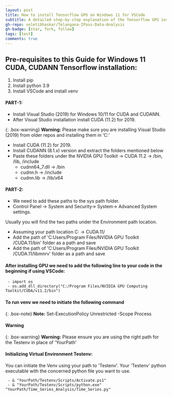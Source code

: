 ```yaml
---
layout: post
title: How to install Tensorflow GPU on Windows 11 for VSCode 
subtitle: A detailed step-by-step explanation of the Tensorflow GPU installation process for VSCode. 
gh-repo: voletibhaskar/Telangana-IPass-Data-Analysis
gh-badge: [star, fork, follow]
tags: [test]
comments: true
---
```


## Pre-requisites to this Guide for Windows 11 CUDA, CUDANN Tensorflow installation:
1. Install pip
2. Install python 3.9
3. Install VSCode and install venv

#### PART-1: 
 - Install Visual Studio (2019) for Windows 10/11 for CUDA and CUDANN.
 - After Visual Studio installation install CUDA (11.2) for 2019.
 
{: .box-warning}
**Warning:** Please make sure you are installing Visual Studio (2019) from older repos and installing them in 'C:'

- Install CUDA (11.2) for 2019.
- Install CUDANN (8.1.x) version and extract the folders mentioned below
- Paste these folders under the NVIDIA GPU Toolkit -> CUDA 11.2 -> /bin, /lib, /include  
  - cudnn64_7.dll -> /bin
  - cudnn.h -> /include
  - cudnn.lib -> /lib/x64

#### PART-2:

- We need to add these paths to the sys path folder.
- Control Panel -> System and Security-> System-> Advanced System settings.

Usually you will find the two paths under the Environment path location. 
 - Assuming your path location C: -> CUDA.11/ 
 - Add the path of  'C:Users/Program Files/NVIDIA GPU Toolkit /CUDA.11/bin' folder as a path and save
 - Add the path of  'C:Users/Program Files/NVIDIA GPU Toolkit /CUDA.11/libmnrv' folder as a path and save

#### After installing GPU we need to add the following line to your code in the beginning if using VSCode:
~~~
 - import os 
 - os.add_dll_directory("C:/Program Files/NVIDIA GPU Computing Toolkit/CUDA/v11.2/bin")
~~~ 

#### To run venv we need to initiate the following command

{: .box-note}
**Note:** Set-ExecutionPolicy Unrestricted -Scope Process

#### Warning

{: .box-warning}
**Warning:** Please ensure you are using the right path for the Testenv in place of 'YourPath'

#### Initializing Virtual Environment Testenv:
You can initiate the Venv using your path to 'Testenv'. Your 'Testenv' python executable with the concerned python file you want to use.

~~~
 - & "YourPath/Testenv/Scripts/Activate.ps1"
 - & "YourPath/Testenv/Scripts/python.exe" "YourPath/Time_Series_Analysis/Time_Series.py"
~~~